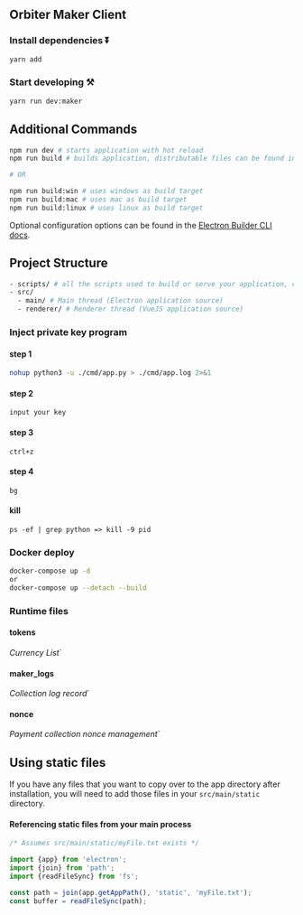 ## Orbiter Maker Client
### Install dependencies ⏬

```bash
yarn add
```

### Start developing ⚒️

```bash
yarn run dev:maker
```

## Additional Commands

```bash
npm run dev # starts application with hot reload
npm run build # builds application, distributable files can be found in "dist" folder

# OR

npm run build:win # uses windows as build target
npm run build:mac # uses mac as build target
npm run build:linux # uses linux as build target
```

Optional configuration options can be found in the [Electron Builder CLI docs](https://www.electron.build/cli.html).
## Project Structure

```bash
- scripts/ # all the scripts used to build or serve your application, change as you like.
- src/
  - main/ # Main thread (Electron application source)
  - renderer/ # Renderer thread (VueJS application source)
```

### Inject private key program
#### step 1
```bash
nohup python3 -u ./cmd/app.py > ./cmd/app.log 2>&1
```
#### step 2
```
input your key
```
#### step 3
```
ctrl+z
```
#### step 4
```
bg
```
#### kill
```
ps -ef | grep python => kill -9 pid
```

### Docker deploy
```bash
docker-compose up -d
or
docker-compose up --detach --build
```

### Runtime files
#### tokens
*Currency List*`
#### maker_logs
*Collection log record*`
#### nonce
*Payment collection nonce management*`



## Using static files

If you have any files that you want to copy over to the app directory after installation, you will need to add those files in your `src/main/static` directory.

#### Referencing static files from your main process

```ts
/* Assumes src/main/static/myFile.txt exists */

import {app} from 'electron';
import {join} from 'path';
import {readFileSync} from 'fs';

const path = join(app.getAppPath(), 'static', 'myFile.txt');
const buffer = readFileSync(path);
```
